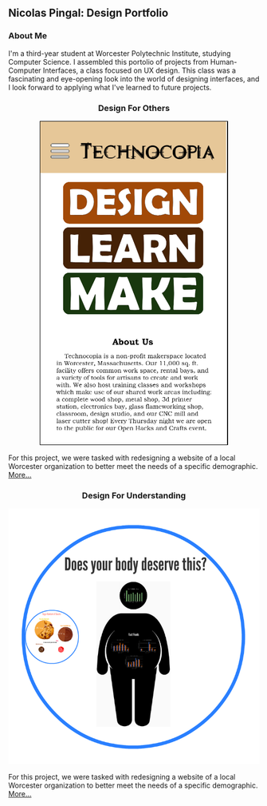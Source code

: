## Nicolas Pingal: Design Portfolio

### About Me
I'm a third-year student at Worcester Polytechnic Institute, studying Computer Science. I assembled this portolio of projects from Human-Computer Interfaces, a class focused on UX design. This class was a fascinating and eye-opening look into the world of designing interfaces, and I look forward to applying what I've learned to future projects.
<h3 align="center">Design For Others</h3>
<p align="center">
 
  <img src="/Project1.png">
  
For this project, we were tasked with redesigning a website of a local Worcester organization to better meet the needs of a specific demographic. <a href="https://medium.com/@nicolas.pingal/designing-for-others-technocopia-for-high-school-students-174b71d7971f">More...</a>
</p>

<h3 align="center">Design For Understanding</h3>
<p align="center">
 
  <img src="/Project2.png">
  
For this project, we were tasked with redesigning a website of a local Worcester organization to better meet the needs of a specific demographic. <a href="https://medium.com/@nicolas.pingal/designing-for-others-technocopia-for-high-school-students-174b71d7971f">More...</a>
</p>
